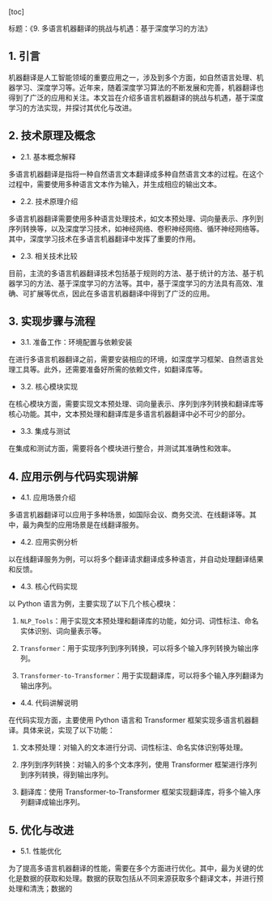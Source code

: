 
[toc]                    
                
                
标题：《9. 多语言机器翻译的挑战与机遇：基于深度学习的方法》

## 1. 引言

机器翻译是人工智能领域的重要应用之一，涉及到多个方面，如自然语言处理、机器学习、深度学习等。近年来，随着深度学习算法的不断发展和完善，机器翻译也得到了广泛的应用和关注。本文旨在介绍多语言机器翻译的挑战与机遇，基于深度学习的方法实现，并探讨其优化与改进。

## 2. 技术原理及概念

- 2.1. 基本概念解释

多语言机器翻译是指将一种自然语言文本翻译成多种自然语言文本的过程。在这个过程中，需要使用多种语言文本作为输入，并生成相应的输出文本。

- 2.2. 技术原理介绍

多语言机器翻译需要使用多种语言处理技术，如文本预处理、词向量表示、序列到序列转换等，以及深度学习技术，如神经网络、卷积神经网络、循环神经网络等。其中，深度学习技术在多语言机器翻译中发挥了重要的作用。

- 2.3. 相关技术比较

目前，主流的多语言机器翻译技术包括基于规则的方法、基于统计的方法、基于机器学习的方法、基于深度学习的方法等。其中，基于深度学习的方法具有高效、准确、可扩展等优点，因此在多语言机器翻译中得到了广泛的应用。

## 3. 实现步骤与流程

- 3.1. 准备工作：环境配置与依赖安装

在进行多语言机器翻译之前，需要安装相应的环境，如深度学习框架、自然语言处理工具等。此外，还需要准备好所需的依赖文件，如翻译库等。

- 3.2. 核心模块实现

在核心模块方面，需要实现文本预处理、词向量表示、序列到序列转换和翻译库等核心功能。其中，文本预处理和翻译库是多语言机器翻译中必不可少的部分。

- 3.3. 集成与测试

在集成和测试方面，需要将各个模块进行整合，并测试其准确性和效率。

## 4. 应用示例与代码实现讲解

- 4.1. 应用场景介绍

多语言机器翻译可以应用于多种场景，如国际会议、商务交流、在线翻译等。其中，最为典型的应用场景是在线翻译服务。

- 4.2. 应用实例分析

以在线翻译服务为例，可以将多个翻译请求翻译成多种语言，并自动处理翻译结果和反馈。

- 4.3. 核心代码实现

以 Python 语言为例，主要实现了以下几个核心模块：

1. `NLP_Tools`：用于实现文本预处理和翻译库的功能，如分词、词性标注、命名实体识别、词向量表示等。

2. `Transformer`：用于实现序列到序列转换，可以将多个输入序列转换为输出序列。

3. `Transformer-to-Transformer`：用于实现翻译库，可以将多个输入序列翻译为输出序列。

- 4.4. 代码讲解说明

在代码实现方面，主要使用 Python 语言和 Transformer 框架实现多语言机器翻译。具体来说，实现了以下功能：

1. 文本预处理：对输入的文本进行分词、词性标注、命名实体识别等处理。

2. 序列到序列转换：对输入的多个文本序列，使用 Transformer 框架进行序列到序列转换，得到输出序列。

3. 翻译库：使用 Transformer-to-Transformer 框架实现翻译库，将多个输入序列翻译成输出序列。

## 5. 优化与改进

- 5.1. 性能优化

为了提高多语言机器翻译的性能，需要在多个方面进行优化。其中，最为关键的优化是数据的获取和处理。数据的获取包括从不同来源获取多个翻译文本，并进行预处理和清洗；数据的

